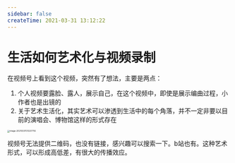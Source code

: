 ```yaml
---
sidebar: false
createTime: 2021-03-31 13:12:22
---
```

# 生活如何艺术化与视频录制

在视频号上看到这个视频，突然有了想法，主要是两点：

1. 个人视频要露脸、露人，展示自己，在这个视频中，即使是展示编曲过程，小作者也是出镜的
2. 关于艺术生活化，其实艺术可以渗透到生活中的每个角落，并不一定非要以目前的演唱会、博物馆这样的形式存在

<img src="https://cdn.jsdelivr.net/gh/rixingyike/images/2021/20210331131239image-20210331131237755.png" alt="image-20210331131237755" style="zoom:33%;" />

视频号无法提供二维码，也没有链接，感兴趣可以搜索一下。b站也有。这种艺术形式，可以形成高低差，有很大的传播效应。